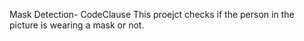 Mask Detection- CodeClause
This proejct checks if the person in the picture is wearing a mask or not.
